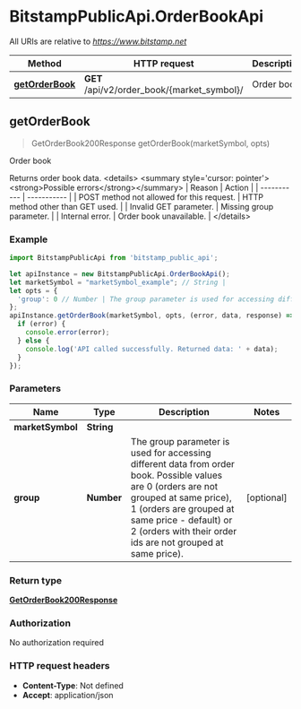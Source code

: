 # BitstampPublicApi.OrderBookApi

All URIs are relative to *https://www.bitstamp.net*

Method | HTTP request | Description
------------- | ------------- | -------------
[**getOrderBook**](OrderBookApi.md#getOrderBook) | **GET** /api/v2/order_book/{market_symbol}/ | Order book



## getOrderBook

> GetOrderBook200Response getOrderBook(marketSymbol, opts)

Order book

Returns order book data.  &lt;details&gt; &lt;summary style&#x3D;&#39;cursor: pointer&#39;&gt;&lt;strong&gt;Possible errors&lt;/strong&gt;&lt;/summary&gt;  | Reason | Action | | ----------- | ----------- | | POST method not allowed for this request. | HTTP method other than GET used. | | Invalid GET parameter. | Missing group parameter. | | Internal error. | Order book unavailable. | &lt;/details&gt; 

### Example

```javascript
import BitstampPublicApi from 'bitstamp_public_api';

let apiInstance = new BitstampPublicApi.OrderBookApi();
let marketSymbol = "marketSymbol_example"; // String | 
let opts = {
  'group': 0 // Number | The group parameter is used for accessing different data from order book. Possible values are 0 (orders are not grouped at same price), 1 (orders are grouped at same price - default) or 2 (orders with their order ids are not grouped at same price).
};
apiInstance.getOrderBook(marketSymbol, opts, (error, data, response) => {
  if (error) {
    console.error(error);
  } else {
    console.log('API called successfully. Returned data: ' + data);
  }
});
```

### Parameters


Name | Type | Description  | Notes
------------- | ------------- | ------------- | -------------
 **marketSymbol** | **String**|  | 
 **group** | **Number**| The group parameter is used for accessing different data from order book. Possible values are 0 (orders are not grouped at same price), 1 (orders are grouped at same price - default) or 2 (orders with their order ids are not grouped at same price). | [optional] 

### Return type

[**GetOrderBook200Response**](GetOrderBook200Response.md)

### Authorization

No authorization required

### HTTP request headers

- **Content-Type**: Not defined
- **Accept**: application/json


